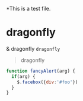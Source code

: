 *This is a test file.
# dragonfly 
& dragonfly 
`dragonfly` 
> dragonfly 
```javascript
function fancyAlert(arg) {
  if(arg) {
    $.facebox({div:'#foo'})
  }
}
```
